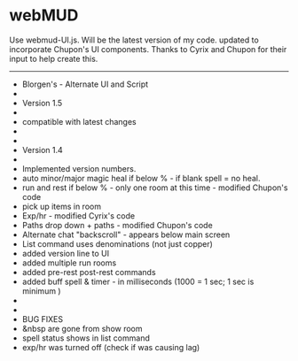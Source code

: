 # webMUD

Use webmud-UI.js. Will be the latest version of my code.
updated to incorporate Chupon's UI components.
Thanks to Cyrix and Chupon for their input to help create this.

------------------------------------
 * Blorgen's - Alternate UI and Script
 * 
 * Version 1.5
 * 
 * compatible with latest changes
 *
 *
 * Version 1.4
 * 
 * Implemented version numbers.
 * auto minor/major magic heal if below % - if blank spell = no heal.
 * run and rest if below % - only one room at this time - modified Chupon's code
 * pick up items in room
 * Exp/hr - modified Cyrix's code
 * Paths drop down + paths - modified Chupon's code
 * Alternate chat "backscroll" - appears below main screen
 * List command uses denominations (not just copper)
 * added version line to UI
 * added multiple run rooms
 * added pre-rest post-rest commands
 * added buff spell & timer - in milliseconds (1000 = 1 sec; 1 sec is minimum )
 * 
 * 
 * BUG FIXES
 * &nbsp are gone from show room
 * spell status shows in list command
 * exp/hr was turned off (check if was causing lag)